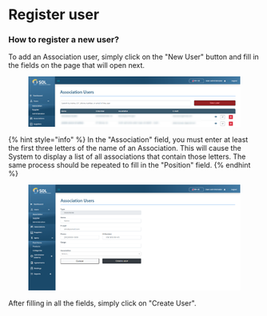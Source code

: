 # Register user

### How to register a new user?

To add an Association user, simply click on the "New User" button and fill in the fields on the page that will open next.

<figure><img src="../../../../.gitbook/assets/new-asso.png" alt=""><figcaption></figcaption></figure>

{% hint style="info" %}
In the "Association" field, you must enter at least the first three letters of the name of an Association. This will cause the System to display a list of all associations that contain those letters. The same process should be repeated to fill in the "Position" field.
{% endhint %}

<figure><img src="../../../../.gitbook/assets/new-asso-fields.png" alt=""><figcaption></figcaption></figure>

After filling in all the fields, simply click on "Create User".
